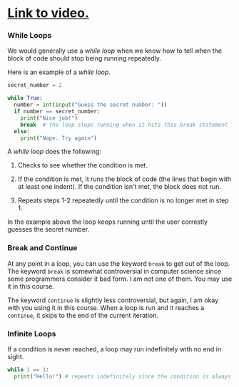 # [Link to video.](https://www.youtube.com/watch?v=g9eGtCzFMdM&list=PLVD25niNi0Bkf2psAf7PzB1SV068XyNPo&index=28)

### While Loops

We would generally use a *while loop* when we know how to tell when the block of code should stop being running repeatedly.

Here is an example of a *while loop*.

```python
secret_number = 2

while True:
  number = int(input("Guess the secret number: "))
  if number == secret_number:
    print("Nice job!")
    break  # the loop stops running when it hits this break statement
  else:
    print("Nope. Try again")
```

A *while loop* does the following:

1. Checks to see whether the condition is met. 

2. If the condition is met, it runs the block of code (the lines that begin with at least one indent). If the condition isn't met, the block does not run. 

3. Repeats steps 1-2 repeatedly until the condition is no longer met in step 1.

In the example above the loop keeps running until the user correstly guesses the secret number.

### Break and Continue

At any point in a loop, you can use the keyword `break` to get out of the loop. The keyword `break` is somewhat controversial in computer science since some programmers consider it bad form. I am not one of them. You may use it in this course.

The keyword `continue` is slightly less controversial, but again, I am okay with you using it in this course. When a loop is run and it reaches a `continue`, it skips to the end of the current iteration.

### Infinite Loops

If a condition is never reached, a loop may run indefinitely with no end in sight.

```python
while 1 == 1:
  print("Hello!") # repeats indefinitely since the condition is always true and there is no break
```
